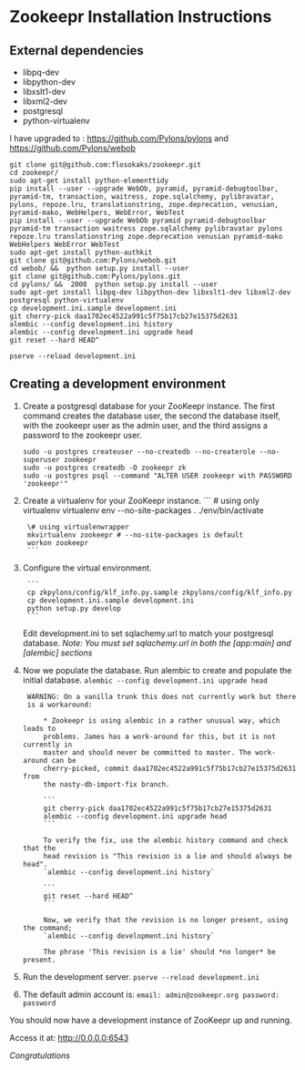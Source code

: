 Zookeepr Installation Instructions
==================================

External dependencies
---------------------

 * libpq-dev
 * libpython-dev
 * libxslt1-dev
 * libxml2-dev
 * postgresql
 * python-virtualenv

I have upgraded to : https://github.com/Pylons/pylons and
https://github.com/Pylons/webob

```
git clone git@github.com:flosokaks/zookeepr.git
cd zookeepr/
sudo apt-get install python-elementtidy
pip install --user --upgrade WebOb, pyramid, pyramid-debugtoolbar, pyramid-tm, transaction, waitress, zope.sqlalchemy, pylibravatar, pylons, repoze.lru, translationstring, zope.deprecation, venusian, pyramid-mako, WebHelpers, WebError, WebTest
pip install --user --upgrade WebOb pyramid pyramid-debugtoolbar pyramid-tm transaction waitress zope.sqlalchemy pylibravatar pylons repoze.lru translationstring zope.deprecation venusian pyramid-mako WebHelpers WebError WebTest
sudo apt-get install python-authkit
git clone git@github.com:Pylons/webob.git
cd webob/ &&  python setup.py install --user
git clone git@github.com:Pylons/pylons.git
cd pylons/ &&  2008  python setup.py install --user
sudo apt-get install libpq-dev libpython-dev libxslt1-dev libxml2-dev
postgresql python-virtualenv
cp development.ini.sample development.ini
git cherry-pick daa1702ec4522a991c5f75b17cb27e15375d2631
alembic --config development.ini history
alembic --config development.ini upgrade head
git reset --hard HEAD^

pserve --reload development.ini
```

Creating a development environment
----------------------------------

1. Create a postgresql database for your ZooKeepr instance. The first command creates the database user, the second the database itself, with the zookeepr user as the admin user, and the third assigns a password to the zookeepr user.

    ```
    sudo -u postgres createuser --no-createdb --no-createrole --no-superuser zookeepr
    sudo -u postgres createdb -O zookeepr zk
    sudo -u postgres psql --command "ALTER USER zookeepr with PASSWORD 'zookeepr'"
    ```

2. Create a virtualenv for your ZooKeepr instance.
        ```
        \# using only virtualenv
        virtualenv env --no-site-packages
        . ./env/bin/activate

        \# using virtualenwrapper
        mkvirtualenv zookeepr # --no-site-packages is default
        workon zookeepr
        ```

3. Configure the virtual environment.

        ```
        cp zkpylons/config/klf_info.py.sample zkpylons/config/klf_info.py
        cp development.ini.sample development.ini
        python setup.py develop
        ```

    Edit development.ini to set sqlachemy.url to match your postgresql database.
    _Note: You must set sqlachemy.url in both the [app:main] and [alembic] sections_

4. Now we populate the database. Run alembic to create and populate the initial database.
        ```
        alembic --config development.ini upgrade head
        ```

        WARNING: On a vanilla trunk this does not currently work but there
        is a workaround:

            * Zookeepr is using alembic in a rather unusual way, which leads to
            problems. James has a work-around for this, but it is not currently in
            master and should never be committed to master. The work-around can be
            cherry-picked, commit daa1702ec4522a991c5f75b17cb27e15375d2631 from
            the nasty-db-import-fix branch.

            ```
            git cherry-pick daa1702ec4522a991c5f75b17cb27e15375d2631
            alembic --config development.ini upgrade head
            ```

            To verify the fix, use the alembic history command and check that the
            head revision is "This revision is a lie and should always be head".
            `alembic --config development.ini history`

            ```
            git reset --hard HEAD^
            ```

            Now, we verify that the revision is no longer present, using the command;
            `alembic --config development.ini history`

            The phrase 'This revision is a lie' should *no longer* be present.

5. Run the development server.
        ```
        pserve --reload development.ini
        ```

6. The default admin account is:
        ```
        email: admin@zookeepr.org
        password: password
        ```

You should now have a development instance of ZooKeepr up and running.

Access it at: <http://0.0.0.0:6543>

*Congratulations*
